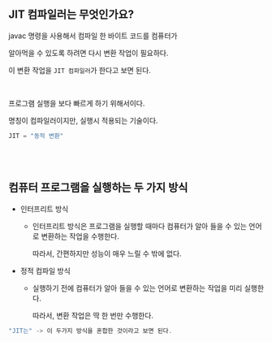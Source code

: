 ## JIT 컴파일러는 무엇인가요?

javac 명령을 사용해서 컴파일 한 바이트 코드를 컴퓨터가 

알아먹을 수 있도록 하려면 다시 변환 작업이 필요하다.



이 변환 작업을 `JIT 컴파일러`가 한다고 보면 된다.

<br/>

프로그램 실행을 보다 빠르게 하기 위해서이다.

명칭이 컴파일러이지만, 실행시 적용되는 기술이다.

```java
JIT = "동적 변환"
```

<br/><br/>

## 컴퓨터 프로그램을 실행하는 두 가지 방식

- 인터프리트 방식
    - 인터프리트 방식은 프로그램을 실행할 때마다 컴퓨터가 알아 들을 수 있는 언어로 변환하는 작업을 수행한다.
        
        따라서, 간편하지만 성능이 매우 느릴 수 밖에 없다.
        
- 정적 컴파일 방식
    - 실행하기 전에 컴퓨터가 알아 들을 수 있는 언어로 변환하는 작업을 미리 실행한다.
        
        따라서, 변환 작업은 딱 한 번만 수행한다.
        

```java
"JIT는" -> 이 두가지 방식을 혼합한 것이라고 보면 된다.
```